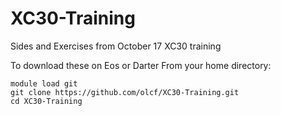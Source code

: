 XC30-Training
=============

Sides and Exercises from October 17 XC30 training

To download these on Eos or Darter
From your home directory:
```
module load git
git clone https://github.com/olcf/XC30-Training.git
cd XC30-Training
```
